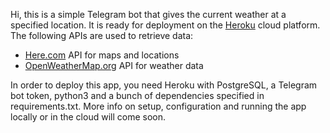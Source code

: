 Hi, this is a simple Telegram bot that gives the current weather at a specified location. It is ready for deployment on the [Heroku](https://www.heroku.com/) cloud platform. The following APIs are used to retrieve data:
* [Here.com](https://developer.here.com/documentation) API for maps and locations
* [OpenWeatherMap.org](https://openweathermap.org/api) API for weather data

In order to deploy this app, you need Heroku with PostgreSQL, a Telegram bot token, python3 and a bunch of dependencies specified in requirements.txt. More info on setup, configuration and running the app locally or in the cloud will come soon.
